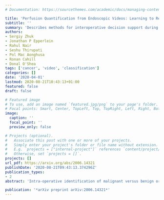```yaml
---
# Documentation: https://sourcethemes.com/academic/docs/managing-content/

title: 'Perfusion Quantification from Endoscopic Videos: Learning to Read Tumor Signatures'
subtitle: ''
summary: 'Describes methods for interoperative decision support during endoscopies.'
authors:
- Sergiy Zhuk
- Jonathan P Epperlein
- Rahul Nair
- Seshu Thirupati
- Pol Mac Aonghusa
- Ronan Cahill
- Donal O'Shea
tags: ['cancer', 'video', 'classification']
categories: []
date: '2020-04-01'
lastmod: 2020-08-21T10:43:13+01:00
featured: false
draft: false

# Featured image
# To use, add an image named `featured.jpg/png` to your page's folder.
# Focal points: Smart, Center, TopLeft, Top, TopRight, Left, Right, BottomLeft, Bottom, BottomRight.
image:
  caption: ''
  focal_point: ''
  preview_only: false

# Projects (optional).
#   Associate this post with one or more of your projects.
#   Simply enter your project's folder or file name without extension.
#   E.g. `projects = ["internal-project"]` references `content/project/deep-learning/index.md`.
#   Otherwise, set `projects = []`.
projects: []
url_pdf: https://arxiv.org/abs/2006.14321
publishDate: '2020-08-21T09:43:13.374296Z'
publication_types:
- 2
abstract: 'Intra-operative identification of malignant versus benign or healthy tissue is a major challenge in fluorescence guided cancer surgery. We propose a perfusion quantification method for computer-aided interpretation of subtle differences in dynamic perfusion patterns which can be used to distinguish between normal tissue and benign or malignant tumors intra-operatively in real-time by using multispectral endoscopic videos. The method exploits the fact that vasculature arising from cancer angiogenesis gives tumors differing perfusion patterns from the surrounding tissue, and defines a signature of tumor which could be used to differentiate tumors from normal tissues. Experimental evaluation of our method on a cohort of colorectal cancer surgery endoscopic videos suggests that the proposed tumor signature is able to successfully discriminate between healthy, cancerous and benign tissue with 95% accuracy.'

publication: '*arXiv preprint arXiv:2006.14321*'
---
```

